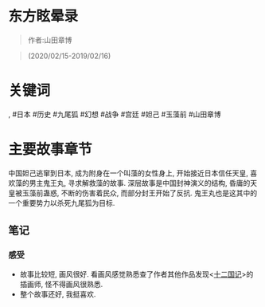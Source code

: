 # 东方眩晕录

> 作者:山田章博

> (2020/02/15-2019/02/16)

# 关键词
, #日本 #历史 #九尾狐 #幻想 #战争 #宫廷 #妲己 #玉藻前 #山田章博

# 主要故事章节
中国妲己逃窜到日本, 成为附身在一个叫藻的女性身上, 开始接近日本信任天皇, 喜欢藻的男主鬼王丸, 寻求解救藻的故事. 深层故事是中国封神演义的结构, 昏庸的天皇被玉藻前蛊惑, 不断的伤害着民众, 而部分封王开始了反抗. 鬼王丸也是这其中的一个重要势力以杀死九尾狐为目标.


## 笔记
### 感受
* 故事比较短, 画风很好. 看画风感觉熟悉查了作者其他作品发现\<[十二国记](../2017/十二国记.md)\>的插画师, 怪不得画风很熟悉.
* 整个故事还好, 我挺喜欢.

